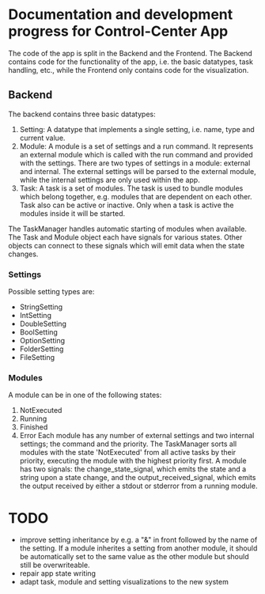 # Documentation and development progress for Control-Center App 

The code of the app is split in the Backend and the Frontend. The Backend contains code
for the functionality of the app, i.e. the basic datatypes, task handling, etc., while the
Frontend only contains code for the visualization.


## Backend
The backend contains three basic datatypes:
1. Setting: A datatype that implements a single setting, i.e. name, type and current
   value.
2. Module: A module is a set of settings and a run command. It represents an external
   module which is called with the run command and provided with the settings. There are
   two types of settings in a module: external and internal. The external settings will be
   parsed to the external module, while the internal settings are only used within the 
   app.
3. Task: A task is a set of modules. The task is used to bundle modules which belong
   together, e.g. modules that are dependent on each other. Task also can be active or
   inactive. Only when a task is active the modules inside it will be started.

The TaskManager handles automatic starting of modules when available.
The Task and Module object each have signals for various states. Other objects can connect
to these signals which will emit data when the state changes.

### Settings
Possible setting types are:
   - StringSetting
   - IntSetting
   - DoubleSetting
   - BoolSetting
   - OptionSetting
   - FolderSetting
   - FileSetting

### Modules
A module can be in one of the following states:
   1. NotExecuted
   2. Running
   3. Finished
   4. Error
Each module has any number of external settings and two internal settings; the command and
the priority. The TaskManager sorts all modules with the state 'NotExecuted' from all
active tasks by their priority, executing the module with the highest priority first.
A module has two signals: the change_state_signal, which emits the state and a string upon
a state change, and the output_received_signal, which emits the output received by either
a stdout or stderror from a running module.


# TODO
- improve setting inheritance by e.g. a "&" in front followed by the name of the setting.
  If a module inherites a setting from another module, it should be automatically set to
  the same value as the other module but should still be overwriteable.
- repair app state writing
- adapt task, module and setting visualizations to the new system
